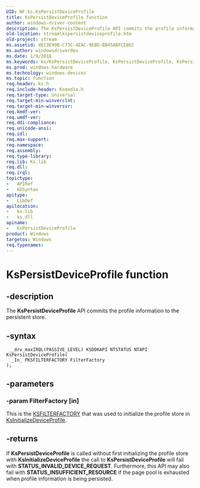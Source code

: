 ```yaml
---
UID: NF:ks.KsPersistDeviceProfile
title: KsPersistDeviceProfile function
author: windows-driver-content
description: The KsPersistDeviceProfile API commits the profile information to the persistent store.
old-location: stream\kspersistdeviceprofile.htm
old-project: stream
ms.assetid: 4EC3E99B-C73C-4EAC-9EBD-BB45ABFCE8EC
ms.author: windowsdriverdev
ms.date: 1/9/2018
ms.keywords: ks/KsPersistDeviceProfile, KsPersistDeviceProfile, KsPersistDeviceProfile function [Streaming Media Devices], stream.kspersistdeviceprofile
ms.prod: windows-hardware
ms.technology: windows-devices
ms.topic: function
req.header: ks.h
req.include-header: Ksmedia.h
req.target-type: Universal
req.target-min-winverclnt: 
req.target-min-winversvr: 
req.kmdf-ver: 
req.umdf-ver: 
req.ddi-compliance: 
req.unicode-ansi: 
req.idl: 
req.max-support: 
req.namespace: 
req.assembly: 
req.type-library: 
req.lib: Ks.lib
req.dll: 
req.irql: 
topictype:
-	APIRef
-	kbSyntax
apitype:
-	LibDef
apilocation:
-	ks.lib
-	ks.dll
apiname:
-	KsPersistDeviceProfile
product: Windows
targetos: Windows
req.typenames: 
---
```


# KsPersistDeviceProfile function


## -description


The <b>KsPersistDeviceProfile</b> API commits the profile information to the persistent store.


## -syntax


````
 __drv_maxIRQL(PASSIVE_LEVEL) KSDDKAPI NTSTATUS NTAPI KsPersistDeviceProfile(
  _In_ PKSFILTERFACTORY FilterFactory
);
````


## -parameters




### -param FilterFactory [in]

This is the <a href="..\ks\ns-ks-_ksfilterfactory.md">KSFILTERFACTORY</a> that was used to initialize the profile store in <a href="..\ks\nf-ks-ksinitializedeviceprofile.md">KsInitializeDeviceProfile</a>.


## -returns



If <b>KsPersistDeviceProfile</b> is called without first initializing the profile store with <b>KsInitializeDeviceProfile</b> the call to <b>KsPersistDeviceProfile</b> will fail with <b>STATUS_INVALID_DEVICE_REQUEST</b>.
Furthermore, this API may also fail with <b>STATUS_INSUFFICIENT_RESOURCE</b> if the page pool is exhausted when profile information is being persisted.



